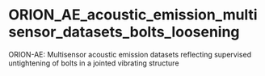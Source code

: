 # ORION_AE_acoustic_emission_multisensor_datasets_bolts_loosening
ORION-AE: Multisensor acoustic emission datasets reflecting supervised untightening of bolts in a jointed vibrating structure
